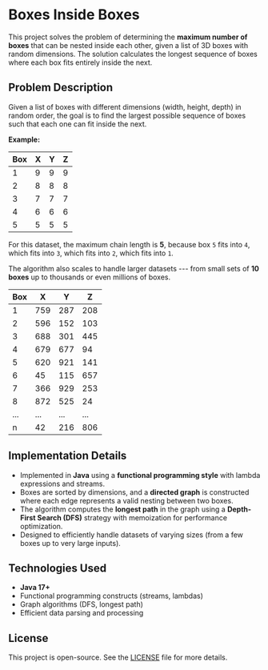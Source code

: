 # Boxes Inside Boxes

This project solves the problem of determining the **maximum number of
boxes** that can be nested inside each other, given a list of 3D boxes
with random dimensions. The solution calculates the longest sequence of
boxes where each box fits entirely inside the next.

## Problem Description

Given a list of boxes with different dimensions (width, height, depth)
in random order, the goal is to find the largest possible sequence of
boxes such that each one can fit inside the next.

**Example:**

|Box|X|Y|Z|
|-|-|-|-|
|1|9|9|9|
|2|8|8|8|
|3|7|7|7|
|4|6|6|6|
|5|5|5|5|

For this dataset, the maximum chain length is **5**, because box `5` fits into `4`, which fits into `3`, which fits into `2`, which fits into `1`.

The algorithm also scales to handle larger datasets --- from small sets of **10 boxes** up to thousands or even millions of boxes.

|Box|X|Y|Z|
|-|-|-|-|
|1|759|287|208|
|2|596|152|103|
|3|688|301|445|
|4|679|677|94|
|5|620|921|141|
|6|45|115|657|
|7|366|929|253|
|8|872|525|24|
|...|...|...|...|
|n|42|216|806|

## Implementation Details

-   Implemented in **Java** using a **functional programming style**
    with lambda expressions and streams.
-   Boxes are sorted by dimensions, and a **directed graph** is
    constructed where each edge represents a valid nesting between two
    boxes.
-   The algorithm computes the **longest path** in the graph using a
    **Depth-First Search (DFS)** strategy with memoization for
    performance optimization.
-   Designed to efficiently handle datasets of varying sizes (from a few
    boxes up to very large inputs).

## Technologies Used

-   **Java 17+**
-   Functional programming constructs (streams, lambdas)
-   Graph algorithms (DFS, longest path)
-   Efficient data parsing and processing

## License
This project is open-source. See the [LICENSE](LICENSE) file for more details.
